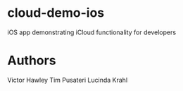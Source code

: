 # cloud-demo-ios
iOS app demonstrating iCloud functionality for developers

# Authors
Victor Hawley
Tim Pusateri
Lucinda Krahl

